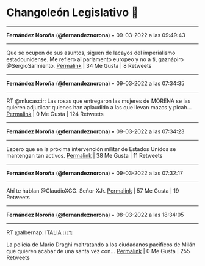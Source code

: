 # Changoleón Legislativo 🙈
*****
**Fernández Noroña** (**@fernandeznorona**) • 09-03-2022 a las 09:49:43
*****
Que se ocupen de sus asuntos, siguen de lacayos del imperialismo estadounidense. Me refiero al parlamento europeo y no a ti, gaznápiro @SergioSarmiento.
[Permalink](https://twitter.com/fernandeznorona/status/1501616233896357888) | 34 Me Gusta | 8 Retweets
*****
**Fernández Noroña** (**@fernandeznorona**) • 09-03-2022 a las 07:34:35
*****
RT @mlucascir: Las rosas que entregaron las mujeres de MORENA se las quieren adjudicar quienes han aplaudido a las que llevan mazos y picah…
[Permalink](https://twitter.com/fernandeznorona/status/1501582224612806657) | 0 Me Gusta | 124 Retweets
*****
**Fernández Noroña** (**@fernandeznorona**) • 09-03-2022 a las 07:34:23
*****
Espero que en la próxima intervención militar de Estados Unidos se mantengan tan activos.
[Permalink](https://twitter.com/fernandeznorona/status/1501582176919470086) | 38 Me Gusta | 11 Retweets
*****
**Fernández Noroña** (**@fernandeznorona**) • 09-03-2022 a las 07:32:17
*****
Ahí te hablan @ClaudioXGG. Señor XJr.
[Permalink](https://twitter.com/fernandeznorona/status/1501581646683947012) | 57 Me Gusta | 19 Retweets
*****
**Fernández Noroña** (**@fernandeznorona**) • 08-03-2022 a las 18:34:05
*****
RT @albernap: ITALIA 🇮🇹


La policía de Mario Draghi maltratando a los ciudadanos pacíficos de Milán que quieren acabar de una santa vez con…
[Permalink](https://twitter.com/fernandeznorona/status/1501385808036737041) | 0 Me Gusta | 255 Retweets